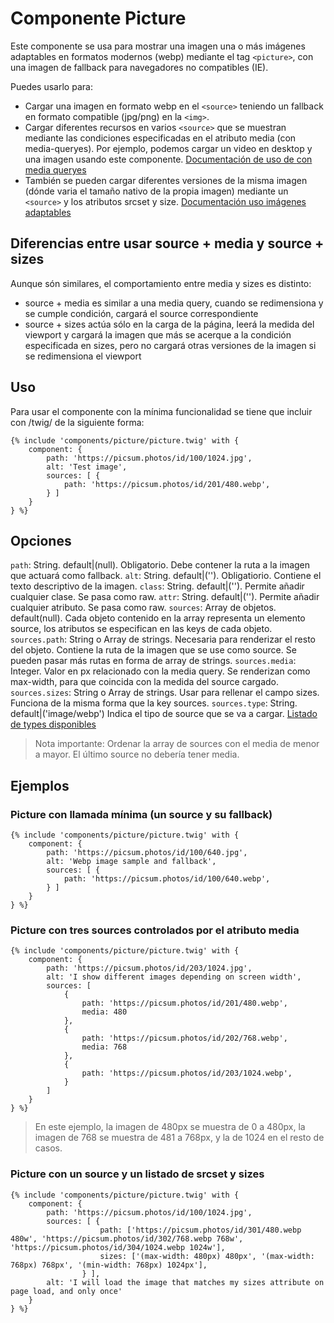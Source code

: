 # Componente Picture
Este componente se usa para mostrar una imagen una o más imágenes adaptables en formatos modernos (webp) mediante el tag `<picture>`, con una imagen de fallback para navegadores no compatibles (IE).

Puedes usarlo para:
* Cargar una imagen en formato webp en el `<source>` teniendo un fallback en formato compatible (jpg/png) en la `<img>`.
* Cargar diferentes recursos en varios `<source>` que se muestran mediante las condiciones especificadas en el atributo media (con media-queryes). Por ejemplo, podemos cargar un video en desktop y una imagen usando este componente. [Documentación de uso de <source> con media queryes](https://developer.mozilla.org/es/docs/Web/HTML/Elemento/picture#Ejemplos)
* También se pueden cargar diferentes versiones de la misma imagen (dónde varia el tamaño nativo de la propia imagen) mediante un `<source>` y los atributos srcset y size. [Documentación uso imágenes adaptables](https://developer.mozilla.org/es/docs/Learn/HTML/Multimedia_and_embedding/Responsive_images)

## Diferencias entre usar source + media y source + sizes

Aunque són similares, el comportamiento entre media y sizes es distinto:
* source + media es similar a una media query, cuando se redimensiona y se cumple condición, cargará el source correspondiente
* source + sizes actúa sólo en la carga de la página, leerá la medida del viewport y cargará la imagen que más se acerque a la condición especificada en sizes, pero no cargará otras versiones de la imagen si se redimensiona el viewport

## Uso
Para usar el componente con la mínima funcionalidad se tiene que incluir con /twig/ de la siguiente forma:
```
{% include 'components/picture/picture.twig' with {
    component: {
        path: 'https://picsum.photos/id/100/1024.jpg',
        alt: 'Test image',
        sources: [ {
            path: 'https://picsum.photos/id/201/480.webp',
        } ]
    }
} %}
```

## Opciones
`path`: String. default|(null). Obligatorio. Debe contener la ruta a la imagen que actuará como fallback.
`alt`: String. default|(''). Obligatiorio. Contiene el texto descriptivo de la imagen.
`class`: String. default|(''). Permite añadir cualquier clase. Se pasa como raw.
`attr`: String. default|(''). Permite añadir cualquier atributo. Se pasa como raw.
`sources`: Array de objetos. default(null). Cada objeto contenido en la array representa un elemento source, los atributos se especifican en las keys de cada objeto.
`sources.path`: String o Array de strings. Necesaria para renderizar el resto del objeto. Contiene la ruta de la imagen que se use como source. Se pueden pasar más rutas en forma de array de strings.
`sources.media`: Integer. Valor en px relacionado con la media query. Se renderizan como max-width, para que coincida con la medida del source cargado.
`sources.sizes`: String o Array de strings. Usar para rellenar el campo sizes. Funciona de la misma forma que la key sources.
`sources.type`: String. default|('image/webp') Indica el tipo de source que se va a cargar. [Listado de types disponibles](https://www.iana.org/assignments/media-types/media-types.xhtml#image)

> Nota importante: Ordenar la array de sources con el media de menor a mayor. El último source no debería tener media.

## Ejemplos
### Picture con llamada mínima (un source y su fallback)
```
{% include 'components/picture/picture.twig' with {
    component: {
        path: 'https://picsum.photos/id/100/640.jpg',
        alt: 'Webp image sample and fallback',
        sources: [ {
            path: 'https://picsum.photos/id/100/640.webp',
        } ]
    }
} %}
```

### Picture con tres sources controlados por el atributo media
```
{% include 'components/picture/picture.twig' with {
    component: {
        path: 'https://picsum.photos/id/203/1024.jpg',
        alt: 'I show different images depending on screen width',
        sources: [ 
            {
                path: 'https://picsum.photos/id/201/480.webp',
                media: 480
            },
            {
                path: 'https://picsum.photos/id/202/768.webp',
                media: 768
            },
            {
                path: 'https://picsum.photos/id/203/1024.webp',
            }
        ]
    }
} %}
```
> En este ejemplo, la imagen de 480px se muestra de 0 a 480px, la imagen de 768 se muestra de 481 a 768px, y la de 1024 en el resto de casos.

### Picture con un source y un listado de srcset y sizes
```
{% include 'components/picture/picture.twig' with {
    component: {
        path: 'https://picsum.photos/id/100/1024.jpg',
        sources: [ {
                    path: ['https://picsum.photos/id/301/480.webp 480w', 'https://picsum.photos/id/302/768.webp 768w', 'https://picsum.photos/id/304/1024.webp 1024w'],
                    sizes: ['(max-width: 480px) 480px', '(max-width: 768px) 768px', '(min-width: 768px) 1024px'],
                } ],
        alt: 'I will load the image that matches my sizes attribute on page load, and only once'
    }
} %}
```